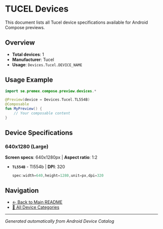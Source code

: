 # TUCEL Devices

This document lists all Tucel device specifications available for Android Compose previews.

## Overview

- **Total devices**: 1
- **Manufacturer**: Tucel
- **Usage**: `Devices.Tucel.DEVICE_NAME`

## Usage Example

```kotlin
import se.premex.compose.preview.devices.*

@Preview(device = Devices.Tucel.TL554B)
@Composable
fun MyPreview() {
    // Your composable content
}
```

## Device Specifications

### 640x1280 (Large)

**Screen specs**: 640x1280px | **Aspect ratio**: 1:2

- **`TL554B`** - Tl554b | **DPI**: 320
  ```kotlin
  spec:width=640,height=1280,unit=px,dpi=320
  ```

## Navigation

- [← Back to Main README](../../README.md)
- [📱 All Device Categories](../README.md)

---
*Generated automatically from Android Device Catalog*
